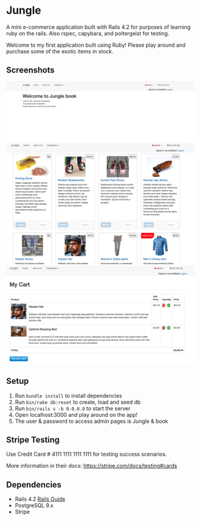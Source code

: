 # Jungle

A mini e-commerce application built with Rails 4.2 for purposes of learning ruby on the rails. Also rspec, capybara, and poltergeist for testing.

Welcome to my first application built using Ruby! Please play around and purchase some of the exotic items in stock.

## Screenshots
!["Welcome to JB. About us"](https://github.com/simon-hb/jungle-rails/blob/master/docs/about_jungle_book.png?raw=true)
!["Product list"](https://github.com/simon-hb/jungle-rails/blob/master/docs/products.png?raw=true)
!["Checkout cart"](https://github.com/simon-hb/jungle-rails/blob/master/docs/cart.png?raw=true)

## Setup

1. Run `bundle install` to install dependencies
2. Run `bin/rake db:reset` to create, load and seed db
3. Run `bin/rails s -b 0.0.0.0` to start the server
4. Open localhost:3000 and play around on the app!
5. The user & password to access admin pages is Jungle & book

## Stripe Testing

Use Credit Card # 4111 1111 1111 1111 for testing success scenarios.

More information in their docs: <https://stripe.com/docs/testing#cards>

## Dependencies

* Rails 4.2 [Rails Guide](http://guides.rubyonrails.org/v4.2/)
* PostgreSQL 9.x
* Stripe
